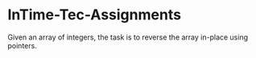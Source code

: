 # InTime-Tec-Assignments
Given an array of integers, the task is to reverse the array in-place using pointers.
